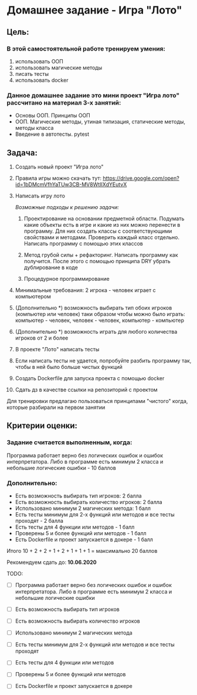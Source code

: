 # Домашнее задание - Игра "Лото"

## Цель:
### В этой самостоятельной работе тренируем умения:

1. использовать ООП
2. использовать магические методы
3. писать тесты
4. использовать docker

### Данное домашнее задание это мини проект "Игра лото" рассчитано на материал 3-х занятий:

* Основы ООП. Принципы ООП
* ООП. Магические методы, утиная типизация, статические методы, методы класса
* Введение в автотесты. pytest

## Задача:

1. Создать новый проект "Игра лото"

2. Правила игры можно скачать тут: https://drive.google.com/open?id=1bDMcmVfhYaTUw3CB-MV8WtIIXdYEutvX

3. Написать игру лото

    *Возможные подходы к решению задачи:*
    1. Проектирование на основании предметной области. Подумать какие объекты есть в игре и какие из них можно перенести в программу. Для них создать классы с соответствующими свойствами и методами. Проверить каждый класс отдельно. Написать программу с помощью этих классов

    2. Метод грубой силы + рефакторинг. Написать программу как получится. После этого с помощью принципа DRY убрать дублирование в коде

    3. Процедурное программирование

4. Минимальные требования: 2 игрока - человек играет с компьютером
5. (Дополнительно *) возможность выбирать тип обоих игроков (компьютер или человек) таки образом чтобы можно было играть: компьютер - человек, человек - человек, компьютер - компьютер
6. (Дополнительно *) возможность играть для любого количества игроков от 2 и более

7. В проекте "Лото" написать тесты
8. Если написать тесты не удается, попробуйте разбить программу так, чтобы в ней было больше чистых функций

9. Создать Dockerfile для запуска проекта с помощью docker

10. Сдать дз в качестве ссылки на репозиторий с проектом


Для тренировки предлагаю пользоваться принципами "чистого" когда, которые разбирали на первом занятии

## Критерии оценки:
### Задание считается выполненным, когда:

Программа работает верно без логических ошибок и ошибок интерпретатора. Либо в программе есть минимум 2 класса и небольшие логические ошибки - 10 баллов

### Дополнительно:

* Есть возможность выбирать тип игроков: 2 балла
* Есть возможность выбирать количество игроков: 2 балла
* Использовано минимум 2 магических метода: 1 балл
* Есть тесты минимум для 2-х функций или методов и все тесты проходят - 2 балла
* Есть тесты для 4 функции или методов - 1 балл
* Проверены 5 и более функций или методов - 1 балл
* Есть Dockerfile и проект запускается в докере - 1 балл

Итого 10 + 2 + 2 + 1 + 2 + 1 + 1 + 1 = максимально 20 баллов

Рекомендуем сдать до: **10.06.2020**


TODO:
- [ ] Программа работает верно без логических ошибок и ошибок интерпретатора. Либо в программе есть минимум 2 класса и небольшие логические ошибки
- [ ] Есть возможность выбирать тип игроков
- [ ] Есть возможность выбирать количество игроков
- [ ] Использовано минимум 2 магических метода
- [ ] Есть тесты минимум для 2-х функций или методов и все тесты проходят
- [ ] Есть тесты для 4 функции или методов
- [ ] Проверены 5 и более функций или методов
- [ ] Есть Dockerfile и проект запускается в докере

